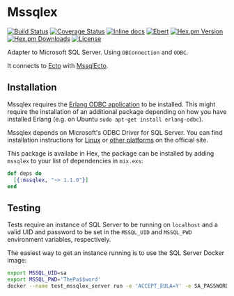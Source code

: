 # Mssqlex

[![Build Status](https://travis-ci.org/findmypast-oss/mssqlex.svg?branch=master)](https://travis-ci.org/findmypast-oss/mssqlex)
[![Coverage Status](https://coveralls.io/repos/github/findmypast-oss/mssqlex/badge.svg)](https://coveralls.io/github/findmypast-oss/mssqlex)
[![Inline docs](http://inch-ci.org/github/findmypast-oss/mssqlex.svg?branch=master)](http://inch-ci.org/github/findmypast-oss/mssqlex)
[![Ebert](https://ebertapp.io/github/findmypast-oss/mssqlex.svg)](https://ebertapp.io/github/findmypast-oss/mssqlex)
[![Hex.pm Version](https://img.shields.io/hexpm/v/mssqlex.svg)](https://hex.pm/packages/mssqlex)
[![Hex.pm Downloads](https://img.shields.io/hexpm/dt/mssqlex.svg)](https://hex.pm/packages/mssqlex)
[![License](https://img.shields.io/hexpm/l/mssqlex.svg)](https://github.com/findmypast-oss/mssqlex/blob/master/LICENSE)

Adapter to Microsoft SQL Server. Using `DBConnection` and `ODBC`.

It connects to [Ecto](https://github.com/elixir-ecto/ecto) with [MssqlEcto](https://github.com/findmypast-oss/mssql_ecto).

## Installation

Mssqlex requires the [Erlang ODBC application](http://erlang.org/doc/man/odbc.html) to be installed.
This might require the installation of an additional package depending on how you have installed
Erlang (e.g. on Ubuntu `sudo apt-get install erlang-odbc`).

Mssqlex depends on Microsoft's ODBC Driver for SQL Server. You can find installation
instructions for [Linux](https://docs.microsoft.com/en-us/sql/connect/odbc/linux/installing-the-microsoft-odbc-driver-for-sql-server-on-linux)
or [other platforms](https://docs.microsoft.com/en-us/sql/connect/odbc/microsoft-odbc-driver-for-sql-server)
on the official site.

This package is availabe in Hex, the package can be installed
by adding `mssqlex` to your list of dependencies in `mix.exs`:

```elixir
def deps do
  [{:mssqlex, "~> 1.1.0"}]
end
```

## Testing

Tests require an instance of SQL Server to be running on `localhost` and a valid
UID and password to be set in the `MSSQL_UID` and `MSSQL_PWD` environment
variables, respectively.

The easiest way to get an instance running is to use the SQL Server Docker image:

```sh
export MSSQL_UID=sa
export MSSQL_PWD='ThePa$$word'
docker --name test_mssqlex_server run -e 'ACCEPT_EULA=Y' -e SA_PASSWORD=$MSSQL_PWD -p 1433:1433 -d microsoft/mssql-server-linux
```
